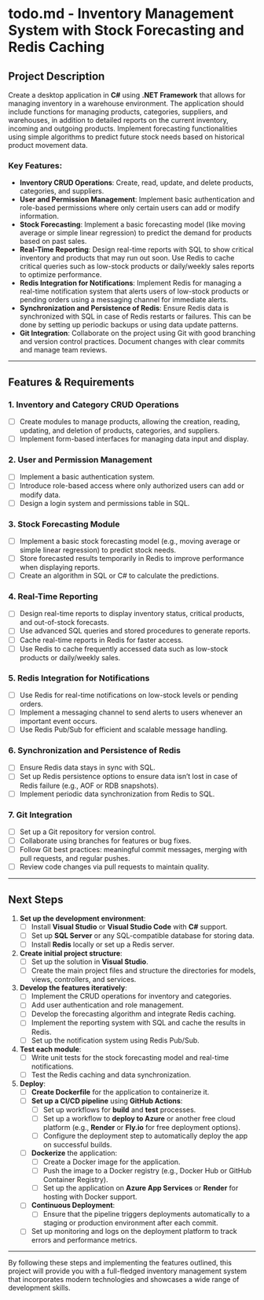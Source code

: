 # todo.md - Inventory Management System with Stock Forecasting and Redis Caching

## Project Description

Create a desktop application in **C#** using **.NET Framework** that allows for managing inventory in a warehouse environment. The application should include functions for managing products, categories, suppliers, and warehouses, in addition to detailed reports on the current inventory, incoming and outgoing products. Implement forecasting functionalities using simple algorithms to predict future stock needs based on historical product movement data. 

### Key Features:
- **Inventory CRUD Operations**: Create, read, update, and delete products, categories, and suppliers.
- **User and Permission Management**: Implement basic authentication and role-based permissions where only certain users can add or modify information.
- **Stock Forecasting**: Implement a basic forecasting model (like moving average or simple linear regression) to predict the demand for products based on past sales.
- **Real-Time Reporting**: Design real-time reports with SQL to show critical inventory and products that may run out soon. Use Redis to cache critical queries such as low-stock products or daily/weekly sales reports to optimize performance.
- **Redis Integration for Notifications**: Implement Redis for managing a real-time notification system that alerts users of low-stock products or pending orders using a messaging channel for immediate alerts.
- **Synchronization and Persistence of Redis**: Ensure Redis data is synchronized with SQL in case of Redis restarts or failures. This can be done by setting up periodic backups or using data update patterns.
- **Git Integration**: Collaborate on the project using Git with good branching and version control practices. Document changes with clear commits and manage team reviews.

---

## Features & Requirements

### 1. Inventory and Category CRUD Operations
- [ ] Create modules to manage products, allowing the creation, reading, updating, and deletion of products, categories, and suppliers.
- [ ] Implement form-based interfaces for managing data input and display.

### 2. User and Permission Management
- [ ] Implement a basic authentication system.
- [ ] Introduce role-based access where only authorized users can add or modify data.
- [ ] Design a login system and permissions table in SQL.

### 3. Stock Forecasting Module
- [ ] Implement a basic stock forecasting model (e.g., moving average or simple linear regression) to predict stock needs.
- [ ] Store forecasted results temporarily in Redis to improve performance when displaying reports.
- [ ] Create an algorithm in SQL or C# to calculate the predictions.

### 4. Real-Time Reporting
- [ ] Design real-time reports to display inventory status, critical products, and out-of-stock forecasts.
- [ ] Use advanced SQL queries and stored procedures to generate reports.
- [ ] Cache real-time reports in Redis for faster access.
- [ ] Use Redis to cache frequently accessed data such as low-stock products or daily/weekly sales.

### 5. Redis Integration for Notifications
- [ ] Use Redis for real-time notifications on low-stock levels or pending orders.
- [ ] Implement a messaging channel to send alerts to users whenever an important event occurs.
- [ ] Use Redis Pub/Sub for efficient and scalable message handling.

### 6. Synchronization and Persistence of Redis
- [ ] Ensure Redis data stays in sync with SQL.
- [ ] Set up Redis persistence options to ensure data isn’t lost in case of Redis failure (e.g., AOF or RDB snapshots).
- [ ] Implement periodic data synchronization from Redis to SQL.

### 7. Git Integration
- [ ] Set up a Git repository for version control.
- [ ] Collaborate using branches for features or bug fixes.
- [ ] Follow Git best practices: meaningful commit messages, merging with pull requests, and regular pushes.
- [ ] Review code changes via pull requests to maintain quality.

---

## Next Steps

1. **Set up the development environment**:
   - [ ] Install **Visual Studio** or **Visual Studio Code** with **C#** support.
   - [ ] Set up **SQL Server** or any SQL-compatible database for storing data.
   - [ ] Install **Redis** locally or set up a Redis server.

2. **Create initial project structure**:
   - [ ] Set up the solution in **Visual Studio**.
   - [ ] Create the main project files and structure the directories for models, views, controllers, and services.

3. **Develop the features iteratively**:
   - [ ] Implement the CRUD operations for inventory and categories.
   - [ ] Add user authentication and role management.
   - [ ] Develop the forecasting algorithm and integrate Redis caching.
   - [ ] Implement the reporting system with SQL and cache the results in Redis.
   - [ ] Set up the notification system using Redis Pub/Sub.

4. **Test each module**:
   - [ ] Write unit tests for the stock forecasting model and real-time notifications.
   - [ ] Test the Redis caching and data synchronization.

5. **Deploy**:
   - [ ] **Create Dockerfile** for the application to containerize it.
   - [ ] **Set up a CI/CD pipeline** using **GitHub Actions**:
     - [ ] Set up workflows for **build** and **test** processes.
     - [ ] Set up a workflow to **deploy to Azure** or another free cloud platform (e.g., **Render** or **Fly.io** for free deployment options).
     - [ ] Configure the deployment step to automatically deploy the app on successful builds.
   - [ ] **Dockerize** the application:
     - [ ] Create a Docker image for the application.
     - [ ] Push the image to a Docker registry (e.g., Docker Hub or GitHub Container Registry).
     - [ ] Set up the application on **Azure App Services** or **Render** for hosting with Docker support.
   - [ ] **Continuous Deployment**:
     - [ ] Ensure that the pipeline triggers deployments automatically to a staging or production environment after each commit.
   - [ ] Set up monitoring and logs on the deployment platform to track errors and performance metrics.

---

By following these steps and implementing the features outlined, this project will provide you with a full-fledged inventory management system that incorporates modern technologies and showcases a wide range of development skills.
